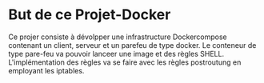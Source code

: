 # But de ce Projet-Docker
Ce projer consiste à dévolpper une infrastructure Dockercompose contenant un client, serveur et un parefeu de type docker. Le conteneur de type pare-feu va pouvoir lanceer une image et des règles SHELL. L'implémentation des règles va se faire avec les règles postroutung en employant les iptables.

